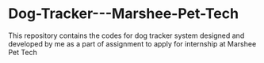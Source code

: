 # Dog-Tracker---Marshee-Pet-Tech
This repository contains the codes for dog tracker system designed and developed by me as a part of assignment to apply for internship at Marshee Pet Tech
